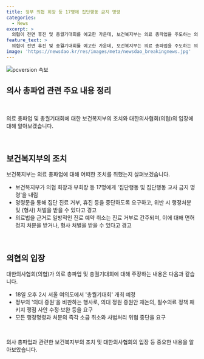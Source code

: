 ```yaml
---
title: 정부 의협 회장 등 17명에 집단행동 금지 명령
categories:
  - News
excerpt: >
  의협이 전면 휴진 및 총궐기대회를 예고한 가운데, 보건복지부는 의료 총파업을 주도하는 의협 수뇌부에게 집단행동 금지 명령을 내렸다. 명령에 따르면 집단행동을 하거나 교사하는 경우, 행정처분 및 형사 처벌을 받을 수 있으며, 의료법을 위반하면 면허정지 처분이나 형사 처벌을 받을 수 있다. 이에 반발하는 의협은 총궐기대회를 열 예정이며, 정부에게 의대 증원안 재논의 및 사법처리 위협 중단 등을 요구하고 있다.
feature_text: >
  의협이 전면 휴진 및 총궐기대회를 예고한 가운데, 보건복지부는 의료 총파업을 주도하는 의협 수뇌부에게 집단행동 금지 명령을 내렸다. 명령에 따르면 집단행동을 하거나 교사하는 경우, 행정처분 및 형사 처벌을 받을 수 있으며, 의료법을 위반하면 면허정지 처분이나 형사 처벌을 받을 수 있다. 이에 반발하는 의협은 총궐기대회를 열 예정이며, 정부에게 의대 증원안 재논의 및 사법처리 위협 중단 등을 요구하고 있다.
image: 'https://newsdao.kr/res/images/meta/newsdao_breakingnews.jpg'
---
```


<p><img src="https://newsdao.kr/res/images/meta/newsdao_breakingnews.jpg" alt="pcversion 속보" /></p>

<h2 data-ke-size="size26">의사 총파업 관련 주요 내용 정리</h2>

<p data-ke-size="size16">&nbsp;</p>

<p>의료 총파업 및 총궐기대회에 대한 보건복지부의 조치와 대한의사협회(의협)의 입장에 대해 알아보겠습니다.</p>

<p data-ke-size="size16">&nbsp;</p>

<h2>보건복지부의 조치</h2>

<p data-ke-size="size16">보건복지부는 의료 총파업에 대해 어떠한 조치를 취했는지 살펴보겠습니다.</p>

<ul>
    <li>보건복지부가 의협 회장과 부회장 등 17명에게 '집단행동 및 집단행동 교사 금지 명령'을 내림</li>
    <li>명령문을 통해 집단 진료 거부, 휴진 등을 중단하도록 요구하고, 위반 시 행정처분 및 (형사) 처벌을 받을 수 있다고 경고</li>
    <li>의료법을 근거로 일방적인 진료 예약 취소는 진료 거부로 간주되며, 이에 대해 면허정지 처분을 받거나, 형사 처벌을 받을 수 있다고 경고</li>
</ul>

<p data-ke-size="size16">&nbsp;</p>

<h2>의협의 입장</h2>

<p data-ke-size="size16">대한의사협회(의협)가 의료 총파업 및 총궐기대회에 대해 주장하는 내용은 다음과 같습니다.</p>

<ul>
    <li>18일 오후 2시 서울 여의도에서 '총궐기대회' 개최 예정</li>
    <li>정부의 '의대 증원'을 비판하는 행사로, 의대 정원 증원안 재논의, 필수의료 정책 패키지 쟁점 사안 수정·보완 등을 요구</li>
    <li>모든 행정명령과 처분의 즉각 소급 취소와 사법처리 위협 중단을 요구</li>
</ul>

<p data-ke-size="size16">&nbsp;</p>

<p>의사 총파업과 관련한 보건복지부의 조치 및 대한의사협회의 입장 등 중요한 내용을 알아보았습니다.</p>

